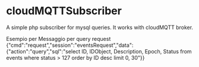 # cloudMQTTSubscriber

A simple php subscriber for mysql queries.
It works with cloudMQTT broker.


Esempio per Messaggio per query request
{"cmd":"request","session":"eventsRequest","data":{"action":"query","sql":"select ID, IDObject, Description, Epoch, Status from events where status > 127 order by ID desc limit 0, 30"}}
